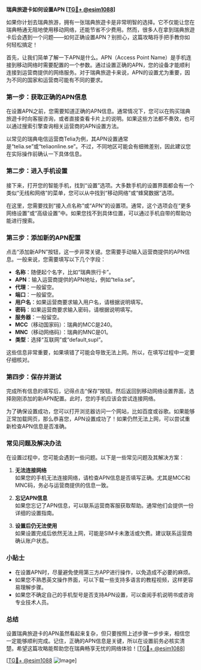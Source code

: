 **瑞典旅遊卡如何设置APN [[TG💪+ @esim1088](https://t.me/s/esim1088)]**

如果你计划去瑞典旅游，拥有一张瑞典旅遊卡是非常明智的选择。它不仅能让您在瑞典畅通无阻地使用移动网络，还能节省不少费用。然而，很多人在拿到瑞典旅遊卡后会遇到一个问题——如何正确设置APN？别担心，这篇攻略将手把手教你如何轻松搞定！

首先，让我们简单了解一下APN是什么。APN（Access Point Name）是手机连接到移动网络时需要配置的一个参数。通过设置正确的APN，您的设备才能顺利连接到运营商提供的网络服务。对于瑞典旅遊卡来说，APN的设置尤为重要，因为不同的国家和运营商可能有不同的要求。

### **第一步：获取正确的APN信息**
在设置APN之前，您需要知道正确的APN信息。通常情况下，您可以在购买瑞典旅遊卡时向客服咨询，或者直接查看卡片上的说明。如果这些方法都不奏效，也可以通过搜索引擎查询相关运营商的APN设置方法。

以常见的瑞典电信运营商Telia为例，其APN设置通常是“telia.se”或“teliaonline.se”。不过，不同地区可能会有细微差别，因此建议您在实际操作前确认一下具体信息。

### **第二步：进入手机设置**
接下来，打开您的智能手机，找到“设置”选项。大多数手机的设置界面都会有一个类似“无线和网络”的菜单，您可以从中找到“移动网络”或“蜂窝数据”选项。

在这里，您需要找到“接入点名称”或“APN”的设置项。通常，这个选项会在“更多网络设置”或“高级设置”中。如果您找不到具体位置，可以通过手机自带的帮助功能进行搜索。

### **第三步：添加新的APN配置**
点击“添加新APN”按钮，这一步非常关键。您需要手动输入运营商提供的APN信息。一般来说，您需要填写以下几个字段：

- **名称**：随便起个名字，比如“瑞典旅行卡”。
- **APN**：输入运营商提供的APN地址，例如“telia.se”。
- **代理**：一般留空。
- **端口**：一般留空。
- **用户名**：如果运营商要求输入用户名，请根据说明填写。
- **密码**：如果运营商要求输入密码，请根据说明填写。
- **服务器**：一般留空。
- **MCC**（移动国家码）：瑞典的MCC是240。
- **MNC**（移动网络码）：瑞典的MNC是01。
- **类型**：选择“互联网”或“default,supl”。

这些信息非常重要，如果填错了可能会导致无法上网。所以，在填写过程中一定要仔细核对。

### **第四步：保存并测试**
完成所有信息的填写后，记得点击“保存”按钮。然后返回到移动网络设置界面，选择刚刚添加的新APN配置。此时，您的手机应该会尝试连接网络。

为了确保设置成功，您可以打开浏览器访问一个网站，比如百度或谷歌。如果能够正常加载网页，那么恭喜您，APN设置成功了！如果仍然无法上网，可以尝试重新检查APN信息是否准确。

### **常见问题及解决办法**
在设置过程中，您可能会遇到一些问题。以下是一些常见问题及其解决方案：

1. **无法连接网络**  
   如果您的手机无法连接网络，请检查APN信息是否填写正确。尤其是MCC和MNC码，务必与运营商提供的信息一致。

2. **忘记APN信息**  
   如果您忘记了APN信息，可以联系运营商客服获取帮助。通常他们会提供一份详细的设置指南。

3. **设置后仍无法使用**  
   如果设置完成后依然无法上网，可能是SIM卡未激活或欠费。建议联系运营商确认账户状态。

### **小贴士**
- 在设置APN时，尽量避免使用第三方APP进行操作，以免造成不必要的麻烦。
- 如果您不熟悉英文操作界面，可以下载一些支持多语言的教程视频，这样更容易理解步骤。
- 如果您不确定自己的手机型号是否支持APN设置，可以查阅手机说明书或咨询专业技术人员。

### **总结**
设置瑞典旅遊卡的APN虽然看起来复杂，但只要按照上述步骤一步步来，相信您一定能够顺利完成。记住，正确的APN信息是关键，所以在设置前务必核实清楚。希望这篇攻略能帮助您在瑞典畅享无忧的网络体验！[[TG💪+ @esim1088](https://t.me/s/esim1088)]

[[TG💪+ @esim1088](https://t.me/s/esim1088) ![Image](https://i.postimg.cc/4NQfJmqS/Snipaste-2025-05-13-00-14-12.png)]